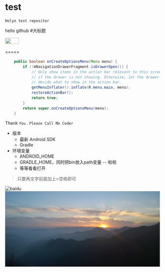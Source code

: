 # test

    Holyn test repositor

hello github
#大标题

<img width="30%" height="30%" src="https://lh5.ggpht.com/liao4yraseucSncbq9ZOAspCb7xZZ-E7iHsSv3OBGbFwLi6pSys8G4jap132pUmuYQ=h900-rw"/>

=====
``` java
    public boolean onCreateOptionsMenu(Menu menu) {
        if (!mNavigationDrawerFragment.isDrawerOpen()) {
            // Only show items in the action bar relevant to this screen
            // if the drawer is not showing. Otherwise, let the drawer
            // decide what to show in the action bar.
            getMenuInflater().inflate(R.menu.main, menu);
            restoreActionBar();
            return true;
        }
        return super.onCreateOptionsMenu(menu);
    }
```

Thank `You` . `Please Call Me Coder`



- 版本
    - 最新 Android SDK
    - Gradle
- 环境变量
    - ANDROID_HOME
    - GRADLE_HOME，同时把bin放入path变量
-- 啦啦
    - 等等看看打开

> 只要再文字前面加上>空格即可  

![baidu](http://www.baidu.com/img/bdlogo.gif)  
![](https://github.com/Holyn/test/blob/master/screenshot/mingpian_info_bg.jpg)
